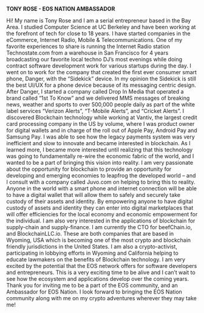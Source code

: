 **TONY ROSE - EOS NATION AMBASSADOR**

Hi! My name is Tony Rose and I am a serial entrepreneur based in the Bay Area. I studied Computer Science at UC Berkeley and have been working at the forefront of tech for close to 18 years. I have started companies in the eCommerce, Internet Radio, Mobile & Telecommunications. One of my favorite experiences to share is running the Internet Radio station Technostate.com from a warehouse in San Francisco for 4 years broadcasting our favorite local techno DJ’s most evenings while doing contract software development work for various startups during the day. I went on to work for the company that created the first ever consumer smart phone, Danger, with the “Sidekick” device. In my opinion the Sidekick is still the best UI/UX for a phone device because of its messaging centric design. After Danger, I started a company called Drop In Media that operated a brand called “1st To Know” and we delivered MMS messages of breaking news, weather and sports to over 500,000 people daily as part of the white label services “Verizon Alerts”, “T-Mobile Alerts”, and “Cricket Alerts”. I discovered Blockchain technology while working at Vantiv, the largest credit card processing company in the US by volume, where I was product owner for digital wallets and in charge of the roll out of Apple Pay, Android Pay and Samsung Pay. I was able to see how the legacy payments system was very inefficient and slow to innovate and became interested in blockchain. As I learned more, I became more interested until realizing that this technology was going to fundamentally re-wire the economic fabric of the world, and I wanted to be a part of bringing this vision into reality. I am very passionate about the opportunity for blockchain to provide an opportunity for developing and emerging economies to leapfrog the developed world – and I consult with a company called Juvo.com on helping to bring this to reality. Anyone in the world with a smart phone and internet connection will be able to have a digital wallet that will allow them to safely and securely take custody of their assets and identity. By empowering anyone to have digital custody of assets and identity they can enter into digital marketplaces that will offer efficiencies for the local economy and economic empowerment for the individual. I am also very interested in the applications of blockchain for supply-chain and supply-finance. I am currently the CTO for beefChain.io, and BlockchainLLC.io. These are both companies that are based in Wyoming, USA which is becoming one of the most crypto and blockchain friendly jurisdictions in the United States. I am also a crypto-activist, participating in lobbying efforts in Wyoming and California helping to educate lawmakers on the benefits of Blockchain technology. I am very excited by the potential that the EOS network offers for software developers and entrepreneurs. This is a very exciting time to be alive and I can’t wait to see how the ecosystem and applications develop over the coming years. Thank you for inviting me to be a part of the EOS community, and an Ambassador for EOS Nation. I look forward to bringing the EOS Nation community along with me on my crypto adventures wherever they may take me!